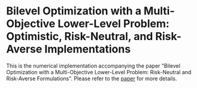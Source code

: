 # Bilevel Optimization with a Multi-Objective Lower-Level Problem: Optimistic, Risk-Neutral, and Risk-Averse Implementations

This is the numerical implementation accompanying the paper "Bilevel Optimization with a Multi-Objective Lower-Level Problem: Risk-Neutral and Risk-Averse Formulations". Please refer to the [paper](https://arxiv.org/abs/2302.05540) for more details.
